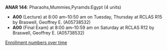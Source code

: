 **ANAR 144**: Pharaohs,Mummies,Pyramds:Egypt (4 units)

- **A00** (Lecture) at 8:00 am–10:50 am on Tuesday, Thursday at RCLAS R15 by Braswell, Geoffrey E. (A05738532)
- **A00** (Final Exam) at 8:00 am–10:59 am on Saturday at RCLAS R12 by Braswell, Geoffrey E. (A05738532)

[Enrollment numbers over time](./ANAR144.tsv)
